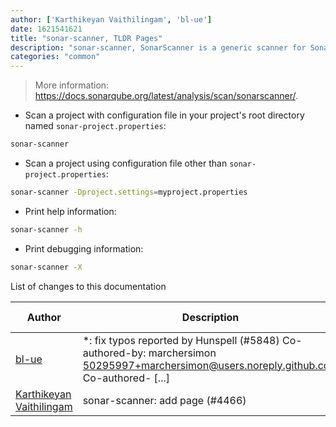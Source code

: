 ```yaml
---
author: ['Karthikeyan Vaithilingam', 'bl-ue']
date: 1621541621
title: "sonar-scanner, TLDR Pages"
description: "sonar-scanner, SonarScanner is a generic scanner for SonarQube projects that do not use build tools such as Maven, Gradle, or Ant."
categories: "common"
---
```

> More information: <https://docs.sonarqube.org/latest/analysis/scan/sonarscanner/>.

- Scan a project with configuration file in your project's root directory named `sonar-project.properties`:

```bash
sonar-scanner
```

- Scan a project using configuration file other than `sonar-project.properties`:

```bash
sonar-scanner -Dproject.settings=myproject.properties
```

- Print help information:

```bash
sonar-scanner -h
```

- Print debugging information:

```bash
sonar-scanner -X
```
List of changes to this documentation


Author | Description | ISO 8601 Date | GitHub link
------|-----|-----|-----
[bl-ue](mailto:54780737+bl-ue@users.noreply.github.com) | *: fix typos reported by Hunspell (#5848) Co-authored-by: marchersimon <50295997+marchersimon@users.noreply.github.com> Co-authored- [...] | 2021-05-20T22:13:41 | [8ebd171d6f00](https://github.com/tldr-pages/tldr/commit/8ebd171d6f001698709fefc02b1fd5cc9f3a99c4)
[Karthikeyan Vaithilingam](mailto:seenukarthi@gmail.com) | sonar-scanner: add page (#4466) | 2020-10-05T13:17:34 | [77de61bb0645](https://github.com/tldr-pages/tldr/commit/77de61bb064570c30c72254dda5ce5916a2ca9a1)

